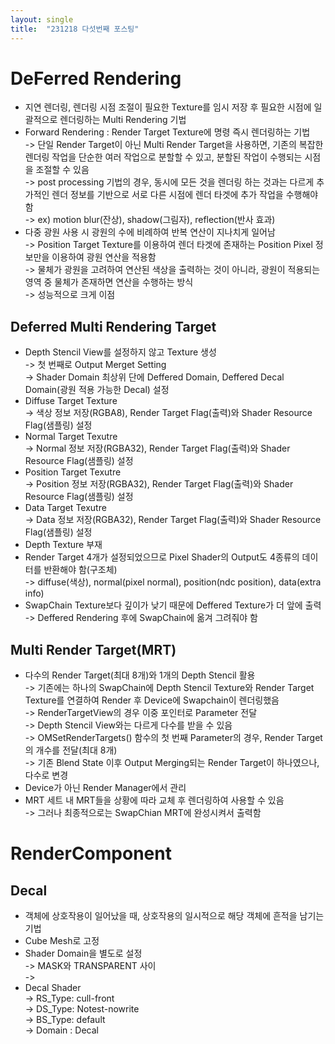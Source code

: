 ```yaml
---
layout: single
title:  "231218 다섯번째 포스팅"
---
```

# DeFerred Rendering
* 지연 렌더링, 렌더링 시점 조절이 필요한 Texture를 임시 저장 후 필요한 시점에 일괄적으로 렌더링하는 Multi Rendering 기법<br>
* Forward Rendering : Render Target Texture에 명령 즉시 렌더링하는 기법<br>
-> 단일 Render Target이 아닌 Multi Render Target을 사용하면, 기존의 복잡한 렌더링 작업을 단순한 여러 작업으로 분할할 수 있고, 분할된 작업이 수행되는 시점을 조절할 수 있음 <br>
-> post processing 기법의 경우, 동시에 모든 것을 렌더링 하는 것과는 다르게 추가적인 렌더 정보를 기반으로 서로 다른 시점에 렌더 타겟에 추가 작업을 수행해야 함 <br>
-> ex) motion blur(잔상), shadow(그림자), reflection(반사 효과) <br>
* 다중 광원 사용 시 광원의 수에 비례하여 반복 연산이 지나치게 일어남 <br>
-> Position Target Texture를 이용하여 렌더 타겟에 존재하는 Position Pixel 정보만을 이용하여 광원 연산을 적용함 <br>
-> 물체가 광원을 고려하여 연산된 색상을 출력하는 것이 아니라, 광원이 적용되는 영역 중 물체가 존재하면 연산을 수행하는 방식 <br>
-> 성능적으로 크게 이점 <br>
  
## Deferred Multi Rendering Target
* Depth Stencil View를 설정하지 않고 Texture 생성 <br>
-> 첫 번째로 Output Merget Setting <br>
-> Shader Domain 최상위 단에 Deffered Domain, Deffered Decal Domain(광원 적용 가능한 Decal) 설정 <br> 
* Diffuse Target Texture <br>
-> 색상 정보 저장(RGBA8), Render Target Flag(출력)와 Shader Resource Flag(샘플링) 설정 <br>
* Normal Target Texutre <br>
-> Normal 정보 저장(RGBA32), Render Target Flag(출력)와 Shader Resource Flag(샘플링) 설정 <br>
* Position Target Texutre <br>
-> Position 정보 저장(RGBA32), Render Target Flag(출력)와 Shader Resource Flag(샘플링) 설정 <br>
* Data Target Texutre <br>
-> Data 정보 저장(RGBA32), Render Target Flag(출력)와 Shader Resource Flag(샘플링) 설정 <br>
* Depth Texture 부재 <br>
* Render Target 4개가 설정되었으므로 Pixel Shader의 Output도 4종류의 데이터를 반환해야 함(구조체)  <br>
-> diffuse(색상), normal(pixel normal), position(ndc position), data(extra info) <br>
* SwapChain Texture보다 깊이가 낮기 때문에 Deffered Texture가 더 앞에 출력 <br>
-> Deffered Rendering 후에 SwapChain에 옮겨 그려줘야 함 <br>

## Multi Render Target(MRT)
* 다수의 Render Target(최대 8개)와 1개의 Depth Stencil 활용 <br>
-> 기존에는 하나의 SwapChain에 Depth Stencil Texture와 Render Target Texture를 연결하여 Render 후 Device에 Swapchain이 렌더링했음 <br>
-> RenderTargetView의 경우 이중 포인터로 Parameter 전달 <br>
-> Depth Stencil View와는 다르게 다수를 받을 수 있음 <br>
-> OMSetRenderTargets() 함수의 첫 번째 Parameter의 경우, Render Target의 개수를 전달(최대 8개) <br>
-> 기존 Blend State 이후 Output Merging되는 Render Target이 하나였으나, 다수로 변경 <br>
* Device가 아닌 Render Manager에서 관리 <br>
* MRT 세트 내 MRT들을 상황에 따라 교체 후 렌더링하여 사용할 수 있음 <br>
-> 그러나 최종적으로는 SwapChian MRT에 완성시켜서 출력함 <br>


# RenderComponent
## Decal
* 객체에 상호작용이 일어났을 때, 상호작용의 일시적으로 해당 객체에 흔적을 남기는 기법
* Cube Mesh로 고정 <br>
* Shader Domain을 별도로 설정<br>
-> MASK와 TRANSPARENT 사이<br>
-> <br>
* Decal Shader<br>
-> RS_Type: cull-front <br>
-> DS_Type: Notest-nowrite <br>
-> BS_Type: default <br>
-> Domain : Decal <br>
